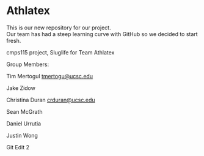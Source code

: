 # Athlatex
This is our new repository for our project.  
Our team has had a steep learning curve with GitHub so
we decided to start fresh.

cmps115 project, Sluglife for Team Athlatex

Group Members:

Tim Mertogul tmertogu@ucsc.edu

Jake Zidow 

Christina Duran crduran@ucsc.edu

Sean McGrath

Daniel Urrutia

Justin Wong

Git Edit 2


